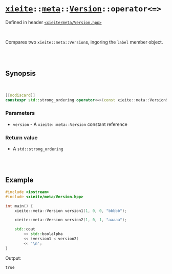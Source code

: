 # [`xieite`](../../../README.md)`::`[`meta`](../../../docs/meta.md)`::`[`Version`](../../../docs/meta/Version.md)`::operator<=>`
Defined in header [`<xieite/meta/Version.hpp>`](../../../include/xieite/meta/Version.hpp)

<br/>

Compares two `xieite::meta::Version`s, ingoring the `label` member object.

<br/><br/>

## Synopsis

<br/>

```cpp
[[nodiscard]]
constexpr std::strong_ordering operator<=>(const xieite::meta::Version& version) const noexcept;
```
### Parameters
- `version` - A `xieite::meta::Version` constant reference
### Return value
- A `std::strong_ordering`

<br/><br/>

## Example
```cpp
#include <iostream>
#include <xieite/meta/Version.hpp>

int main() {
	xieite::meta::Version version1(1, 0, 0, "bbbbb");

	xieite::meta::Version version2(1, 0, 1, "aaaaa");

	std::cout
		<< std::boolalpha
		<< (version1 < version2)
		<< '\n';
}
```
Output:
```
true
```
